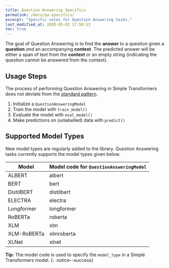 ```yaml
---
title: Question Answering Specifics
permalink: /docs/qa-specifics/
excerpt: "Specific notes for Question Answering tasks."
last_modified_at: 2020-05-02 17:58:53
toc: true
---
```


The goal of Question Answering is to find the **answer** to a question given a **question** *and* an accompanying **context**. The predicted answer will be either a span of text from the **context** or an empty string (indicating the question cannot be answered from the context).


## Usage Steps

The process of performing Question Answering in Simple Transformers does not deviate from the [standard pattern](/docs/usage/#task-specific-models).

1. Initialize a `QuestionAnsweringModel`
2. Train the model with `train_model()`
3. Evaluate the model with `eval_model()`
4. Make predictions on (unlabelled) data with `predict()`


## Supported Model Types

New model types are regularly added to the library. Question Answering tasks currently supports the model types given below.

| Model       | Model code for `QuestionAnsweringModel` |
| ----------- | --------------------------------------- |
| ALBERT      | albert                                  |
| BERT        | bert                                    |
| DistilBERT  | distilbert                              |
| ELECTRA     | electra                                 |
| Longformer  | longformer                           |
| RoBERTa     | roberta                                 |
| XLM         | xlm                                     |
| XLM-RoBERTa | xlmroberta                              |
| XLNet       | xlnet                                   |

**Tip:** The model code is used to specify the `model_type` in a Simple Transformers model.
{: .notice--success}
